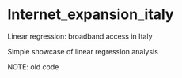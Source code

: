 # Internet_expansion_italy
Linear regression: broadband access in Italy 

Simple showcase of linear regression analysis

NOTE: old code
